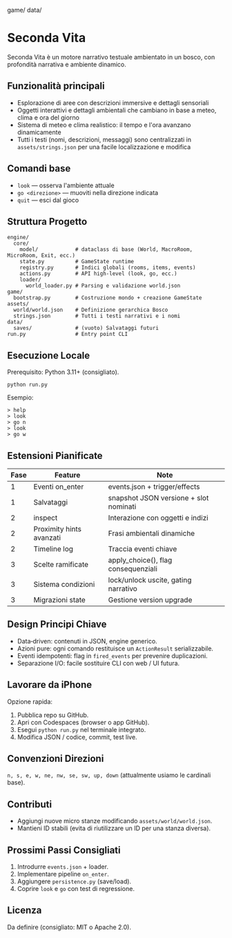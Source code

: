game/
data/
# Seconda Vita

Seconda Vita è un motore narrativo testuale ambientato in un bosco, con profondità narrativa e ambiente dinamico.

## Funzionalità principali
- Esplorazione di aree con descrizioni immersive e dettagli sensoriali
- Oggetti interattivi e dettagli ambientali che cambiano in base a meteo, clima e ora del giorno
- Sistema di meteo e clima realistico: il tempo e l'ora avanzano dinamicamente
- Tutti i testi (nomi, descrizioni, messaggi) sono centralizzati in `assets/strings.json` per una facile localizzazione e modifica

## Comandi base
- `look` — osserva l'ambiente attuale
- `go <direzione>` — muoviti nella direzione indicata
- `quit` — esci dal gioco

## Struttura Progetto
```
engine/
  core/
    model/            # dataclass di base (World, MacroRoom, MicroRoom, Exit, ecc.)
    state.py          # GameState runtime
    registry.py       # Indici globali (rooms, items, events)
    actions.py        # API high-level (look, go, ecc.)
    loader/
      world_loader.py # Parsing e validazione world.json
game/
  bootstrap.py        # Costruzione mondo + creazione GameState
assets/
  world/world.json    # Definizione gerarchica Bosco
  strings.json        # Tutti i testi narrativi e i nomi
data/
  saves/              # (vuoto) Salvataggi futuri
run.py                # Entry point CLI
```

## Esecuzione Locale
Prerequisito: Python 3.11+ (consigliato).

```
python run.py
```

Esempio:
```
> help
> look
> go n
> look
> go w
```

## Estensioni Pianificate
| Fase | Feature | Note |
|------|---------|------|
| 1 | Eventi on_enter | events.json + trigger/effects |
| 1 | Salvataggi | snapshot JSON versione + slot nominati |
| 2 | inspect <id> | Interazione con oggetti e indizi |
| 2 | Proximity hints avanzati | Frasi ambientali dinamiche |
| 2 | Timeline log | Traccia eventi chiave |
| 3 | Scelte ramificate | apply_choice(), flag consequenziali |
| 3 | Sistema condizioni | lock/unlock uscite, gating narrativo |
| 3 | Migrazioni state | Gestione version upgrade |

## Design Principi Chiave
- Data‑driven: contenuti in JSON, engine generico.
- Azioni pure: ogni comando restituisce un `ActionResult` serializzabile.
- Eventi idempotenti: flag in `fired_events` per prevenire duplicazioni.
- Separazione I/O: facile sostituire CLI con web / UI futura.

## Lavorare da iPhone
Opzione rapida:
1. Pubblica repo su GitHub.
2. Apri con Codespaces (browser o app GitHub).
3. Esegui `python run.py` nel terminale integrato.
4. Modifica JSON / codice, commit, test live.

## Convenzioni Direzioni
`n, s, e, w, ne, nw, se, sw, up, down` (attualmente usiamo le cardinali base).

## Contributi
- Aggiungi nuove micro stanze modificando `assets/world/world.json`.
- Mantieni ID stabili (evita di riutilizzare un ID per una stanza diversa).

## Prossimi Passi Consigliati
1. Introdurre `events.json` + loader.
2. Implementare pipeline `on_enter`.
3. Aggiungere `persistence.py` (save/load).
4. Coprire `look` e `go` con test di regressione.

## Licenza
Da definire (consigliato: MIT o Apache 2.0).
